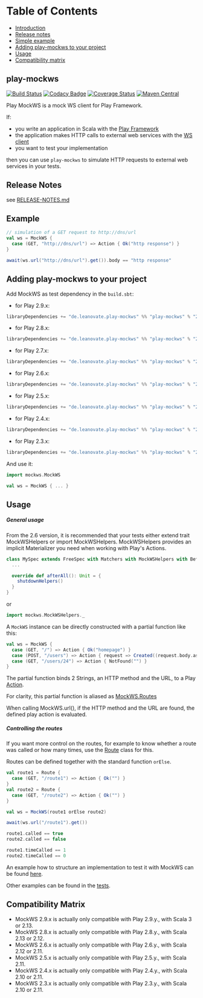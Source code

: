 Table of Contents
=================

* [Introduction](#play-mockws)
* [Release notes](#release-notes)
* [Simple example](#example)
* [Adding play-mockws to your project](#adding-play-mockws-to-your-project)
* [Usage](#usage)
* [Compatibility matrix](#compatibility-matrix)

## play-mockws

[![Build Status](https://travis-ci.org/leanovate/play-mockws.svg?branch=master)](https://travis-ci.org/leanovate/play-mockws)
[![Codacy Badge](https://api.codacy.com/project/badge/Grade/a7f45a8cbd2a4085ac03ff8c163e3394)](https://app.codacy.com/app/yann-simon-fr/play-mockws?utm_source=github.com&utm_medium=referral&utm_content=leanovate/play-mockws&utm_campaign=Badge_Grade_Dashboard)
[![Coverage Status](https://coveralls.io/repos/github/leanovate/play-mockws/badge.svg)](https://coveralls.io/github/leanovate/play-mockws)
[![Maven Central](https://maven-badges.herokuapp.com/maven-central/de.leanovate.play-mockws/play-mockws_2.11/badge.svg)](https://maven-badges.herokuapp.com/maven-central/de.leanovate.play-mockws/play-mockws_2.13)

Play MockWS is a mock WS client for Play Framework.

If:
- you write an application in Scala with the [Play Framework](https://playframework.com/)
- the application makes HTTP calls to external web services with the [WS client](https://www.playframework.com/documentation/latest/ScalaWS)
- you want to test your implementation

then you can use `play-mockws` to simulate HTTP requests to external web services in your tests.

## Release Notes

see [RELEASE-NOTES.md](RELEASE-NOTES.md)

## Example

```scala
// simulation of a GET request to http://dns/url
val ws = MockWS {
  case (GET, "http://dns/url") => Action { Ok("http response") }
}

await(ws.url("http://dns/url").get()).body == "http response"
```

## Adding play-mockws to your project

Add MockWS as test dependency in the `build.sbt`:

* for Play 2.9.x:
```scala
libraryDependencies += "de.leanovate.play-mockws" %% "play-mockws" % "2.9.0" % Test
```
* for Play 2.8.x:
```scala
libraryDependencies += "de.leanovate.play-mockws" %% "play-mockws" % "2.8.0" % Test
```
* for Play 2.7.x:
```scala
libraryDependencies += "de.leanovate.play-mockws" %% "play-mockws" % "2.7.1" % Test
```
* for Play 2.6.x:
```scala
libraryDependencies += "de.leanovate.play-mockws" %% "play-mockws" % "2.6.6" % Test
```
* for Play 2.5.x:
```scala
libraryDependencies += "de.leanovate.play-mockws" %% "play-mockws" % "2.5.2" % Test
```
* for Play 2.4.x:
```scala
libraryDependencies += "de.leanovate.play-mockws" %% "play-mockws" % "2.4.2" % Test
```
* for Play 2.3.x:
```scala
libraryDependencies += "de.leanovate.play-mockws" %% "play-mockws" % "2.3.2" % Test
```


And use it:
```scala
import mockws.MockWS

val ws = MockWS { ... }
```

## Usage

##### General usage

From the 2.6 version, it is recommended that your tests either extend trait MockWSHelpers or import MockWSHelpers. MockWSHelpers
provides an implicit Materializer you need when working with Play's Actions.

```scala
class MySpec extends FreeSpec with Matchers with MockWSHelpers with BeforeAndAfterAll {
  ...

  override def afterAll(): Unit = {
    shutdownHelpers()
  }
}
```

or
```scala
import mockws.MockWSHelpers._
```

A `MockWS` instance can be directly constructed with a partial function like this:
```scala
val ws = MockWS {
  case (GET, "/") => Action { Ok("homepage") }
  case (POST, "/users") => Action { request => Created((request.body.asJson.get \ "id").as[String]) }
  case (GET, "/users/24") => Action { NotFound("") }
}
```
The partial function binds 2 Strings, an HTTP method and the URL, to a Play [Action](https://www.playframework.com/documentation/latest/ScalaActions).

For clarity, this partial function is aliased as [MockWS.Routes](src/main/scala/mockws/MockWS.scala)

When calling MockWS.url(), if the HTTP method and the URL are found, the defined play action is evaluated.

##### Controlling the routes

If you want more control on the routes, for example to know whether a route was called or how many times, use the [Route](src/main/scala/mockws/Route.scala) class for this.

Routes can be defined together with the standard function `orElse`.

```scala
val route1 = Route {
  case (GET, "/route1") => Action { Ok("") }
}
val route2 = Route {
  case (GET, "/route2") => Action { Ok("") }
}

val ws = MockWS(route1 orElse route2)

await(ws.url("/route1").get())

route1.called == true
route2.called == false

route1.timeCalled == 1
route2.timeCalled == 0
```

An example how to structure an implementation to test it with MockWS can be found [here](src/test/scala/mockws/Example.scala).

Other examples can be found in the [tests](src/test/scala/mockws/).

## Compatibility Matrix

- MockWS 2.9.x is actually only compatible with Play 2.9.y., with Scala 3 or 2.13.
- MockWS 2.8.x is actually only compatible with Play 2.8.y., with Scala 2.13 or 2.12.
- MockWS 2.6.x is actually only compatible with Play 2.6.y., with Scala 2.12 or 2.11.
- MockWS 2.5.x is actually only compatible with Play 2.5.y., with Scala 2.11.
- MockWS 2.4.x is actually only compatible with Play 2.4.y., with Scala 2.10 or 2.11.
- MockWS 2.3.x is actually only compatible with Play 2.3.y., with Scala 2.10 or 2.11.
